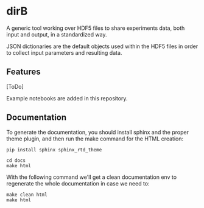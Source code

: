 # dirB

A generic tool working over HDF5 files to share experiments data, both input and output, in a standardized way.

JSON dictionaries are the default objects used within the HDF5 files in order to collect input parameters and resulting data.

## Features

[ToDo]

Example notebooks are added in this repository.

## Documentation

To generate the documentation, you should install sphinx and the proper theme plugin, and then run the make command for the HTML creation:

```
pip install sphinx sphinx_rtd_theme

cd docs
make html
```

With the following command we'll get a clean documentation env to regenerate the whole documentation in case we need to:

```
make clean html
make html
```